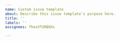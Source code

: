 ```yaml
---
name: Custom issue template
about: Describe this issue template's purpose here.
title: ''
labels: ''
assignees: ThexXTURBOXx

---
```



